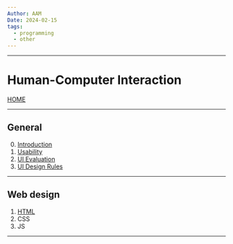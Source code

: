 ```yaml
---
Author: AAM
Date: 2024-02-15
tags:
  - programming
  - other
---
```

---
# Human-Computer Interaction

[HOME](/README.md)

---

## General

0. [Introduction](data/10_Intro.md)
1. [Usability](data/11_Usability.md)
2. [UI Evaluation](data/12_Eval.md)
3. [UI Design Rules](data/13_Rules.md)

---
## Web design

1. [HTML](data/21_HTML.md)
2. CSS
3. JS

---
